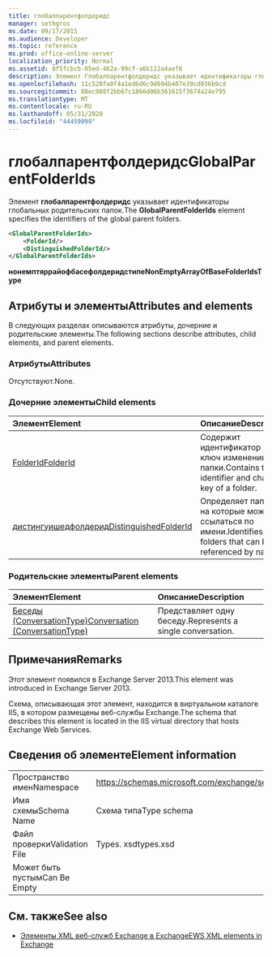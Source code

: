 ```yaml
---
title: глобалпарентфолдеридс
manager: sethgros
ms.date: 09/17/2015
ms.audience: Developer
ms.topic: reference
ms.prod: office-online-server
localization_priority: Normal
ms.assetid: 8f5fcbcb-05ed-462a-99cf-a6b112a4aef6
description: Элемент Глобалпарентфолдеридс указывает идентификаторы глобальных родительских папок.
ms.openlocfilehash: 11c520fa0f4a1ed6d6c9d694b407e39cd036b9cd
ms.sourcegitcommit: 88ec988f2bb67c1866d06b361615f3674a24e795
ms.translationtype: MT
ms.contentlocale: ru-RU
ms.lasthandoff: 05/31/2020
ms.locfileid: "44459099"
---
```

# <a name="globalparentfolderids"></a><span data-ttu-id="0266e-103">глобалпарентфолдеридс</span><span class="sxs-lookup"><span data-stu-id="0266e-103">GlobalParentFolderIds</span></span>

<span data-ttu-id="0266e-104">Элемент **глобалпарентфолдеридс** указывает идентификаторы глобальных родительских папок.</span><span class="sxs-lookup"><span data-stu-id="0266e-104">The **GlobalParentFolderIds** element specifies the identifiers of the global parent folders.</span></span> 
  
```XML
<GlobalParentFolderIds>
    <FolderId/>
    <DistinguishedFolderId/>
</GlobalParentFolderIds>
```

 <span data-ttu-id="0266e-105">**нонемптяррайофбасефолдеридстипе**</span><span class="sxs-lookup"><span data-stu-id="0266e-105">**NonEmptyArrayOfBaseFolderIdsType**</span></span>
## <a name="attributes-and-elements"></a><span data-ttu-id="0266e-106">Атрибуты и элементы</span><span class="sxs-lookup"><span data-stu-id="0266e-106">Attributes and elements</span></span>

<span data-ttu-id="0266e-107">В следующих разделах описываются атрибуты, дочерние и родительские элементы.</span><span class="sxs-lookup"><span data-stu-id="0266e-107">The following sections describe attributes, child elements, and parent elements.</span></span>
  
### <a name="attributes"></a><span data-ttu-id="0266e-108">Атрибуты</span><span class="sxs-lookup"><span data-stu-id="0266e-108">Attributes</span></span>

<span data-ttu-id="0266e-109">Отсутствуют.</span><span class="sxs-lookup"><span data-stu-id="0266e-109">None.</span></span>
  
### <a name="child-elements"></a><span data-ttu-id="0266e-110">Дочерние элементы</span><span class="sxs-lookup"><span data-stu-id="0266e-110">Child elements</span></span>

|<span data-ttu-id="0266e-111">**Элемент**</span><span class="sxs-lookup"><span data-stu-id="0266e-111">**Element**</span></span>|<span data-ttu-id="0266e-112">**Описание**</span><span class="sxs-lookup"><span data-stu-id="0266e-112">**Description**</span></span>|
|:-----|:-----|
|[<span data-ttu-id="0266e-113">FolderId</span><span class="sxs-lookup"><span data-stu-id="0266e-113">FolderId</span></span>](folderid.md) <br/> |<span data-ttu-id="0266e-114">Содержит идентификатор и ключ изменения папки.</span><span class="sxs-lookup"><span data-stu-id="0266e-114">Contains the identifier and change key of a folder.</span></span>  <br/> |
|[<span data-ttu-id="0266e-115">дистингуишедфолдерид</span><span class="sxs-lookup"><span data-stu-id="0266e-115">DistinguishedFolderId</span></span>](distinguishedfolderid.md) <br/> |<span data-ttu-id="0266e-116">Определяет папки, на которые можно ссылаться по имени.</span><span class="sxs-lookup"><span data-stu-id="0266e-116">Identifies folders that can be referenced by name.</span></span>  <br/> |
   
### <a name="parent-elements"></a><span data-ttu-id="0266e-117">Родительские элементы</span><span class="sxs-lookup"><span data-stu-id="0266e-117">Parent elements</span></span>

|<span data-ttu-id="0266e-118">**Элемент**</span><span class="sxs-lookup"><span data-stu-id="0266e-118">**Element**</span></span>|<span data-ttu-id="0266e-119">**Описание**</span><span class="sxs-lookup"><span data-stu-id="0266e-119">**Description**</span></span>|
|:-----|:-----|
|[<span data-ttu-id="0266e-120">Беседы (ConversationType)</span><span class="sxs-lookup"><span data-stu-id="0266e-120">Conversation (ConversationType)</span></span>](conversation-conversationtype.md) <br/> |<span data-ttu-id="0266e-121">Представляет одну беседу.</span><span class="sxs-lookup"><span data-stu-id="0266e-121">Represents a single conversation.</span></span>  <br/> |
   
## <a name="remarks"></a><span data-ttu-id="0266e-122">Примечания</span><span class="sxs-lookup"><span data-stu-id="0266e-122">Remarks</span></span>

<span data-ttu-id="0266e-123">Этот элемент появился в Exchange Server 2013.</span><span class="sxs-lookup"><span data-stu-id="0266e-123">This element was introduced in Exchange Server 2013.</span></span>
  
<span data-ttu-id="0266e-124">Схема, описывающая этот элемент, находится в виртуальном каталоге IIS, в котором размещены веб-службы Exchange.</span><span class="sxs-lookup"><span data-stu-id="0266e-124">The schema that describes this element is located in the IIS virtual directory that hosts Exchange Web Services.</span></span>
  
## <a name="element-information"></a><span data-ttu-id="0266e-125">Сведения об элементе</span><span class="sxs-lookup"><span data-stu-id="0266e-125">Element information</span></span>

|||
|:-----|:-----|
|<span data-ttu-id="0266e-126">Пространство имен</span><span class="sxs-lookup"><span data-stu-id="0266e-126">Namespace</span></span>  <br/> |https://schemas.microsoft.com/exchange/services/2006/types  <br/> |
|<span data-ttu-id="0266e-127">Имя схемы</span><span class="sxs-lookup"><span data-stu-id="0266e-127">Schema Name</span></span>  <br/> |<span data-ttu-id="0266e-128">Схема типа</span><span class="sxs-lookup"><span data-stu-id="0266e-128">Type schema</span></span>  <br/> |
|<span data-ttu-id="0266e-129">Файл проверки</span><span class="sxs-lookup"><span data-stu-id="0266e-129">Validation File</span></span>  <br/> |<span data-ttu-id="0266e-130">Types. xsd</span><span class="sxs-lookup"><span data-stu-id="0266e-130">types.xsd</span></span>  <br/> |
|<span data-ttu-id="0266e-131">Может быть пустым</span><span class="sxs-lookup"><span data-stu-id="0266e-131">Can Be Empty</span></span>  <br/> ||
   
## <a name="see-also"></a><span data-ttu-id="0266e-132">См. также</span><span class="sxs-lookup"><span data-stu-id="0266e-132">See also</span></span>



- [<span data-ttu-id="0266e-133">Элементы XML веб-служб Exchange в Exchange</span><span class="sxs-lookup"><span data-stu-id="0266e-133">EWS XML elements in Exchange</span></span>](ews-xml-elements-in-exchange.md)

